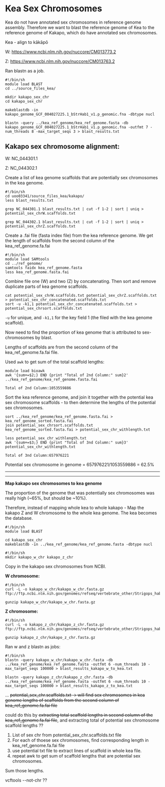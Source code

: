 # Kea Sex Chromosomes

Kea do not have annotated sex chromosomes in reference genome assembly. Therefore we want to blast the reference genome of Kea to the reference genome of Kakapo, which do have annotated sex chromosomes.

Kea - align to kākāpō

W: https://www.ncbi.nlm.nih.gov/nuccore/CM013773.2

Z: https://www.ncbi.nlm.nih.gov/nuccore/CM013763.2


Ran blastn as a job.
```
#!/bin/sh
module load BLAST
cd ../source_files_kea/

mkdir kakapo_sex_chr
cd kakapo_sex_chr

makeblastdb -in kakapo_genome_GCF_004027225.1_bStrHab1_v1.p_genomic.fna -dbtype nucl

blastn -query ../kea_ref_genome/kea_ref_genome.fasta -db kakapo_genome_GCF_004027225.1_bStrHab1_v1.p_genomic.fna -outfmt 7 -num_threads 8 -max_target_seqs 3 > blast_results.txt
```
## Kakapo sex chromosome alignment:

W: NC_044301.1

Z: NC_044302.1

Create a list of kea genome scaffolds that are potentially sex chromosomes in the kea genome. 

```
#!/bin/sh
cd uoo03341/source_files_kea/kakapo/
less blast_results.txt

grep NC_044301.1 blast_results.txt | cut -f 1-2 | sort | uniq > potential_sex_chrW.scaffolds.txt

grep NC_044302.1 blast_results.txt | cut -f 1-2 | sort | uniq > potential_sex_chrZ.scaffolds.txt
```
Create a .fai file (fasta index file) from the kea reference genome. We get the length of scaffolds from the second column of the kea_ref_genome.fa.fai

```
#!/bin/sh
module load SAMtools
cd ../ref_genome/
samtools faidx kea_ref_genome.fasta
less kea_ref_genome.fasta.fai 
```

Combine file one (W) and two (Z) by concatenating. Then sort and remove duplicate parts of kea genome scaffolds.
```
cat potential_sex_chrW.scaffolds.txt potential_sex_chrZ.scaffolds.txt > potential_sex_chr_concatenated.scaffolds.txt
sort -u -k1,1 potential_sex_chr_concatenated.scaffolds.txt > potential_sex_chrsort.scaffolds.txt
```
```-u``` for unique, and ```-k1,1``` for the key field 1 (the filed with the kea genome scaffold).


Now need to find the proportion of kea genome that is attributed to sex-chromosomes by blast.

Lengths of scaffolds are from the second column of the kea_ref_genome.fa.fai file.

Used ```awk``` to get sum of the total scaffold lengths:

```
module load bioawk
awk '{sum+=$2;} END {print "Total of 2nd Column:" sum}2' ../kea_ref_genome/kea_ref_genome.fasta.fai 
```
```
Total of 2nd Column:1053559886
```

Sort the kea reference genome, and join it together with the potential kea sex chromosome scaffolds - to then determine the lengths of the potential sex chromosomes.
```
sort ../kea_ref_genome/kea_ref_genome.fasta.fai > kea_ref_genome_sorted.fasta.fai
join potential_sex_chrsort.scaffolds.txt kea_ref_genome_sorted.fasta.fai > potential_sex_chr_withlength.txt

less potential_sex_chr_withlength.txt 
awk '{sum+=$3;} END {print "Total of 3nd Column:" sum}3' potential_sex_chr_withlength.txt 
```
``` 
Total of 3nd Column:657976221 
```

Potential sex chromosome in genome =  657976221/1053559886 = 62.5%

---
---
**Map kakapo sex chromosomes to kea genome**

The proportion of the genome that was potentially sex chromosomes was really high (~65%, but should be ~10%).

Therefore, instead of mapping whole kea to whole kakapo - Map the kakapo Z and W chromosome to the whole kea genome. The kea becomes the database.

```
#!/bin/sh
module load BLAST

cd kakapo_sex_chr
makeblastdb -in ../kea_ref_genome/kea_ref_genome.fasta -dbtype nucl
```
```
#!/bin/sh
mkdir kakapo_w_chr kakapo_z_chr
```
Copy in the kakapo sex chromosomes from NCBI.

**W chromosome:**
```
#!/bin/sh
curl -L -o kakapo_w_chr/kakapo_w_chr.fasta.gz ftp://ftp.ncbi.nlm.nih.gov/genomes/refseq/vertebrate_other/Strigops_habroptila/all_assembly_versions/GCF_004027225.2_bStrHab1.2.pri/GCF_004027225.2_bStrHab1.2.pri_assembly_structure/Primary_Assembly/assembled_chromosomes/FASTA/chrW.fna.gz

gunzip kakapo_w_chr/kakapo_w_chr.fasta.gz
```
**Z chromosome:**
```
#!/bin/sh
curl -L -o kakapo_z_chr/kakapo_z_chr.fasta.gz ftp://ftp.ncbi.nlm.nih.gov/genomes/refseq/vertebrate_other/Strigops_habroptila/all_assembly_versions/GCF_004027225.2_bStrHab1.2.pri/GCF_004027225.2_bStrHab1.2.pri_assembly_structure/Primary_Assembly/assembled_chromosomes/FASTA/chrZ.fna.gz

gunzip kakapo_z_chr/kakapo_z_chr.fasta.gz
```

Ran w and z blastn as jobs:
```
#!/bin/sh
blastn -query kakapo_w_chr/kakapo_w_chr.fasta -db ../kea_ref_genome/kea_ref_genome.fasta -outfmt 6 -num_threads 10 -max_target_seqs 100000 > blast_results_kakapo_w_to_kea.txt

blastn -query kakapo_z_chr/kakapo_z_chr.fasta -db ../kea_ref_genome/kea_ref_genome.fasta -outfmt 6 -num_threads 10 -max_target_seqs 100000 > blast_results_kakapo_z_to_kea.txt
```


... 
~~potential_sex_chr.scaffolds.txt -> will find sex chromosomes in kea genome
lengths of scaffolds from the second column of kea_ref_genome.fa.fai file~~

could do this by ~~extracting total scaffold lengths in second column of the kea_ref_genome.fa.fai file~~, and extracting total of potential sex chromosome scaffold lengths ??

1. List of sex chr from potential_sex_chr.scaffolds.txt file
2. For each of thoese sex chromosomes, find corresponding length in kea_ref_genome.fa.fai file
3. use potential txt file to extract lines of scaffold in whole kea file.
4. repeat awk to get sum of scaffold lengths that are potential sex chromosomes.

Sum those lengths.

vcftools --not-chr ??
